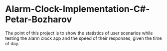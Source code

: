 # Alarm-Clock-Implementation-C#-Petar-Bozharov
The point of this project is to show the statistics of user scenarios while testing the alarm clock app and the speed of their responses, given the time of day.
